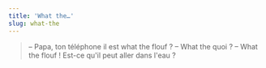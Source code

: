 ```yaml
---
title: 'What the…'
slug: what-the
---
```


> – Papa, ton téléphone il est what the flouf ? – What the quoi ? – What the
> flouf ! Est-ce qu'il peut aller dans l'eau ?
